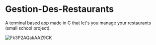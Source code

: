 # Gestion-Des-Restaurants
A terminal based app made in C that let's you manage your restaurants (small school project).

![Fk3P2AQakAAZ9CK](https://github.com/user-attachments/assets/45b7b046-6a60-4121-970e-06514405605c)
